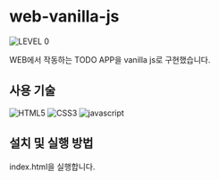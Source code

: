 # web-vanilla-js
![LEVEL 0](https://img.shields.io/badge/Level%200-FFFFFF?style=for-the-badge)

WEB에서 작동하는 TODO APP을 vanilla js로 구현했습니다.

## 사용 기술
![HTML5](https://img.shields.io/badge/HTML5-E34F26?style=for-the-badge&logo=html5&logoColor=white)
![CSS3](https://img.shields.io/badge/CSS3-1572B6?style=for-the-badge&logo=css3&logoColor=white)
![javascript](https://img.shields.io/badge/JavaScript-323330?style=for-the-badge&logo=javascript&logoColor=F7DF1E)

## 설치 및 실행 방법
index.html을 실행합니다.